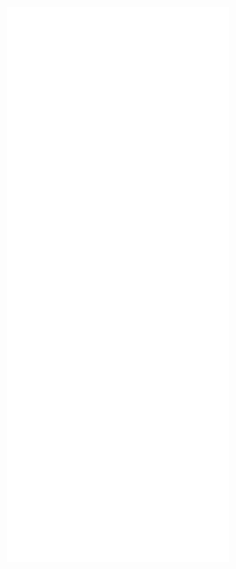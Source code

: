 <!--
**rajatdiptabiswas/rajatdiptabiswas** is a ✨ _special_ ✨ repository because its `README.md` (this file) appears on your GitHub profile.

### Hi there 👋

Here are some ideas to get you started:

- 🔭 I’m currently working on ...
- 🌱 I’m currently learning ...
- 👯 I’m looking to collaborate on ...
- 🤔 I’m looking for help with ...
- 💬 Ask me about ...
- 📫 How to reach me: ...
- 😄 Pronouns: ...
- ⚡ Fun fact: ...
-->

<div align=center>
    <img align=top width="400px" src="https://github.com/rajatdiptabiswas/rajatdiptabiswas/blob/main/github-metrics.svg"/>
    <img align=top width="400px" src="https://github.com/rajatdiptabiswas/rajatdiptabiswas/blob/main/github-metrics-plugin-stars.svg"/>
    <img align=top width="400px" src="https://github.com/rajatdiptabiswas/rajatdiptabiswas/blob/main/github-metrics-plugin-leetcode.svg"/>
<div>
